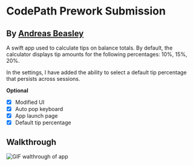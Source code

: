 # CodePath Prework Submission

## By [Andreas Beasley](https://github.com/sapiobeasley)

A swift app used to calculate tips on balance totals. By default, the
calculator displays tip amounts for the following percentages: 10%, 15%, 20%.

In the settings, I have added the ability to select a default tip percentage
that persists across sessions.

**Optional**
- [x] Modified UI
- [x] Auto pop keyboard
- [x] App launch page
- [x] Default tip percentage

## Walkthrough

![GIF walthrough of app](http://i.imgur.com/AHKnMOx.gif)
